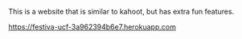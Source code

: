 This is a website that is similar to kahoot, but has extra fun features. 

https://festiva-ucf-3a962394b6e7.herokuapp.com
